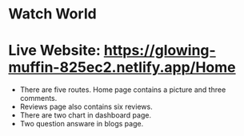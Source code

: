 # Watch World

# Live Website: https://glowing-muffin-825ec2.netlify.app/Home

- There are five routes. Home page contains a picture and three comments.
- Reviews page also contains six reviews.
- There are two chart in dashboard page.
- Two question answare in blogs page.
